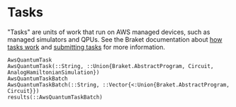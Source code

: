 # Tasks

"Tasks" are units of work that run on AWS managed devices, such as managed simulators and QPUs. See the Braket documentation about [how tasks work](https://docs.aws.amazon.com/braket/latest/developerguide/braket-how-it-works.html) and [submitting tasks](https://docs.aws.amazon.com/braket/latest/developerguide/braket-submit-tasks.html) for more information.

```@docs
AwsQuantumTask
AwsQuantumTask(::String, ::Union{Braket.AbstractProgram, Circuit, AnalogHamiltonianSimulation})
AwsQuantumTaskBatch
AwsQuantumTaskBatch(::String, ::Vector{<:Union{Braket.AbstractProgram, Circuit}})
results(::AwsQuantumTaskBatch)
```

